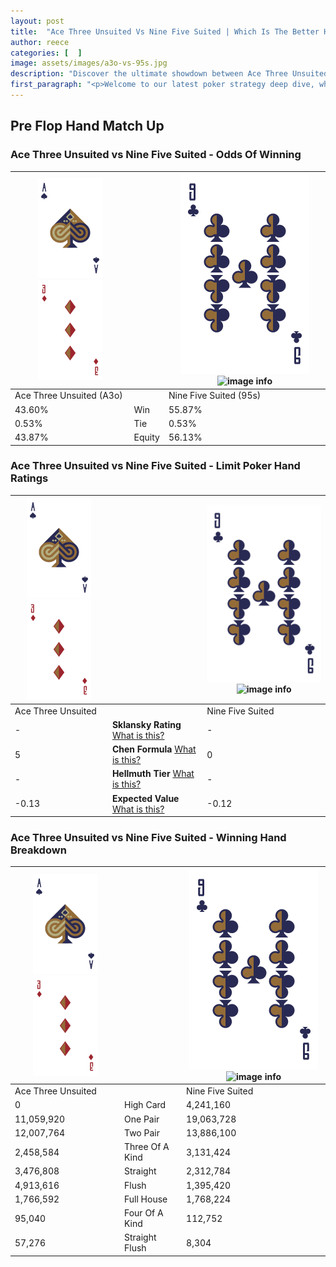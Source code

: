 ```yaml
---
layout: post
title:  "Ace Three Unsuited Vs Nine Five Suited | Which Is The Better Hand In Poker? A Complete Guide"
author: reece
categories: [  ]
image: assets/images/a3o-vs-95s.jpg
description: "Discover the ultimate showdown between Ace Three Unsuited and Nine Five Suited in poker! Uncover the odds, strategies, and scenarios where one hand triumphs over the other. Get ready to up your poker game with this thrilling analysis."
first_paragraph: "<p>Welcome to our latest poker strategy deep dive, where we're pitting two distinct hands against each other in a high-stakes showdown: Ace Three Unsuited vs Nine Five Suited.</p><p>In the dynamic world of poker, every decision counts, and knowing which hand holds the upper hand is key to your success at the table.</p><p>In this article, we'll dissect these two hands, explore the scenarios where one dominates the other, and equip you with the knowledge to make strategic choices that can tip the odds in your favor.</p><p>Get ready to unravel the intriguing dynamics of these poker hands and elevate your game to new heights.</p>"
---
```




[comment]: # (sp0)

## Pre Flop Hand Match Up

<div class="table hand-ratings" markdown="1"> 



### Ace Three Unsuited vs Nine Five Suited - Odds Of Winning


    
| ![image info](assets/images/hand1/A.png) ![image info](assets/images/hand1/3o.png) |  | ![image info](assets/images/hand2/9.png) ![image info](assets/images/hand2/5s.png) |
| -------- | -------- | -------- |
| Ace Three Unsuited (A3o) |  | Nine Five Suited (95s) |
| 43.60% | Win | 55.87% |
| 0.53% | Tie | 0.53% |
| 43.87% | Equity | 56.13% |




[comment]: # (sp1)



### Ace Three Unsuited vs Nine Five Suited - Limit Poker Hand Ratings


    
| ![image info](assets/images/hand1/A.png) ![image info](assets/images/hand1/3o.png) |  | ![image info](assets/images/hand2/9.png) ![image info](assets/images/hand2/5s.png) |
| -------- | -------- | -------- |
| Ace Three Unsuited |  | Nine Five Suited |
| - | **Sklansky Rating** [What is this?](/sklansky-rating-explained) | - |
| 5 | **Chen Formula** [What is this?](/chen-formula-explained) | 0 |
| - | **Hellmuth Tier** [What is this?](/Hellmuth-tier-explained) | - |
| -0.13 | **Expected Value** [What is this?](/expected-value-explained) | -0.12 |




[comment]: # (sp2)



### Ace Three Unsuited vs Nine Five Suited - Winning Hand Breakdown


    
| ![image info](assets/images/hand1/A.png) ![image info](assets/images/hand1/3o.png) |  | ![image info](assets/images/hand2/9.png) ![image info](assets/images/hand2/5s.png) |
| -------- | -------- | -------- |
| Ace Three Unsuited |  | Nine Five Suited |
| 0 | High Card | 4,241,160 |
| 11,059,920 | One Pair | 19,063,728 |
| 12,007,764 | Two Pair | 13,886,100 |
| 2,458,584 | Three Of A Kind | 3,131,424 |
| 3,476,808 | Straight | 2,312,784 |
| 4,913,616 | Flush | 1,395,420 |
| 1,766,592 | Full House | 1,768,224 |
| 95,040 | Four Of A Kind | 112,752 |
| 57,276 | Straight Flush | 8,304 |




[comment]: # (sp3)



</div>

[comment]: # (sp4)



[comment]: # (sp5)

